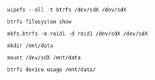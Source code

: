 ```wipefs --all -t btrfs /dev/sdX /dev/sdX```

```btrfs filesystem show```

```mkfs.btrfs -m raid1 -d raid1 /dev/sdX /dev/sdX```

```mkdir /mnt/data```

```mount /dev/sdX /mnt/data```

```btrfs device usage /mnt/data/```

